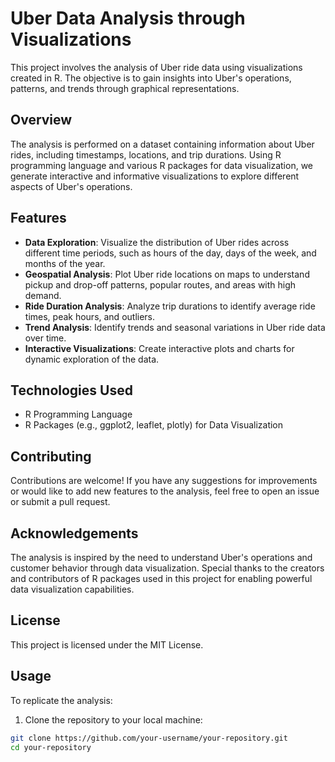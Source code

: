 # Uber Data Analysis through Visualizations

This project involves the analysis of Uber ride data using visualizations created in R. The objective is to gain insights into Uber's operations, patterns, and trends through graphical representations.

## Overview

The analysis is performed on a dataset containing information about Uber rides, including timestamps, locations, and trip durations. Using R programming language and various R packages for data visualization, we generate interactive and informative visualizations to explore different aspects of Uber's operations.

## Features

- **Data Exploration**: Visualize the distribution of Uber rides across different time periods, such as hours of the day, days of the week, and months of the year.
- **Geospatial Analysis**: Plot Uber ride locations on maps to understand pickup and drop-off patterns, popular routes, and areas with high demand.
- **Ride Duration Analysis**: Analyze trip durations to identify average ride times, peak hours, and outliers.
- **Trend Analysis**: Identify trends and seasonal variations in Uber ride data over time.
- **Interactive Visualizations**: Create interactive plots and charts for dynamic exploration of the data.

## Technologies Used

- R Programming Language
- R Packages (e.g., ggplot2, leaflet, plotly) for Data Visualization

## Contributing
Contributions are welcome! If you have any suggestions for improvements or would like to add new features to the analysis, feel free to open an issue or submit a pull request.

## Acknowledgements
The analysis is inspired by the need to understand Uber's operations and customer behavior through data visualization.
Special thanks to the creators and contributors of R packages used in this project for enabling powerful data visualization capabilities.

## License
This project is licensed under the MIT License.

## Usage

To replicate the analysis:

1. Clone the repository to your local machine:

```bash
git clone https://github.com/your-username/your-repository.git
cd your-repository
